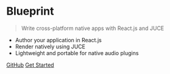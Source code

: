 # Blueprint

> Write cross-platform native apps with React.js and JUCE

- Author your application in React.js
- Render natively using JUCE
- Lightweight and portable for native audio plugins

[GitHub](https://github.com/nick-thompson/blueprint)
[Get Started](#docsify)
